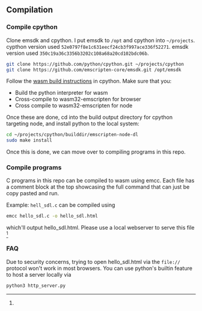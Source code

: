 
## Compilation

### Compile cpython

Clone emsdk and cpython. I put emsdk to `/opt` and cpython into `~/projects`.
cypthon version used `52e0797f8e1c631eecf24cb3f997ace336f52271`.
emsdk version used `350c19a36c3356b3202c108a68a20cd102bdc06b`.

```bash
git clone https://github.com/python/cpython.git ~/projects/cpython
git clone https://github.com/emscripten-core/emsdk.git /opt/emsdk
```

Follow the [wasm build instructions](https://github.com/python/cpython/blob/main/Tools/wasm/README.md#python-webassembly-wasm-build) in cpython.
Make sure that you:
* Build the python interpreter for wasm
* Cross-compile to wasm32-emscripten for browser
* Cross compile to wasm32-emscripten for node

Once these are done, cd into the build output directory for cpython targeting node, and install python to the local system:
```bash
cd ~/projects/cpython/builddir/emscripten-node-dl
sudo make install
```

Once this is done, we can move over to compiling programs in this repo.

### Compile programs
C programs in this repo can be compiled to wasm using emcc.
Each file has a comment block at the top showcasing the full command that can just be copy pasted and run.

Example: `hell_sdl.c` can be compiled using
```bash
emcc hello_sdl.c -o hello_sdl.html
```
which'll output hello_sdl.html.
Please use a local webserver to serve this file [^1]

### FAQ
[^1]:
Due to security concerns, trying to open hello_sdl.html via the `file://` protocol won't work in most browsers.
You can use python's builtin feature to host a server locally via
```bash
python3 http_server.py
```

